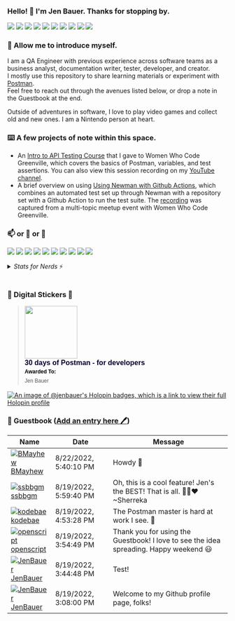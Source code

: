 ### Hello! 👋 I'm Jen Bauer.  Thanks for stopping by.
<p>
  <img src="https://img.shields.io/badge/-VS%20Code-23A9F2?style=flat-square&logo=Visual%20Studio%20Code&logoColor=white"/>
  <img src="https://img.shields.io/badge/-Postman-FF6C37?style=flat-square&logo=Postman&logoColor=white"/>
  <img src="https://img.shields.io/badge/-JSON-000000?style=flat-square&logo=JSON&logoColor=white"/>
  <img src="https://img.shields.io/badge/-Javascript-F7DF1E?style=flat-square&logo=Javascript&logoColor=white"/>
  <img src="https://img.shields.io/badge/-Microsoft%20SQL%20Server-CC2927?style=flat-square&logo=MicrosoftSQLServer&logoColor=white"/>
  <img src="https://img.shields.io/badge/-MySQL-4479A1?style=flat-square&logo=MySQL&logoColor=white"/>
  <img src="https://img.shields.io/badge/-Jira-0052CC?style=flat-square&logo=Jira&logoColor=white"/>
  <img src="https://img.shields.io/badge/-Confluence-172B4D?style=flat-square&logo=Confluence&logoColor=white"/>
  <img src="https://img.shields.io/badge/-Notion-000000?style=flat-square&logo=Notion&logoColor=white"/>
  <img src="https://img.shields.io/badge/-strudel-010000?style=flat-square&logoColor=white"/>
</p>

### 🙇 Allow me to introduce myself.
I am a QA Engineer with previous experience across software teams as a business analyst, documentation writer, tester, developer, and creator.  
I mostly use this repository to share learning materials or experiment with [Postman](https://www.postman.com/).  
Feel free to reach out through the avenues listed below, or drop a note in the Guestbook at the end.

Outside of adventures in software, I love to play video games and collect old and new ones.  I am a Nintendo person at heart.

### ⌨️ A few projects of note within this space.
* An [Intro to API Testing Course](https://jenbauer.notion.site/Intro-to-API-Testing-Course-66f3463323d04b0e8bc53a07f48c416f) that I gave to Women Who Code Greenville, which covers the basics of Postman, variables, and test assertions.  You can also view this session recording on my [YouTube channel](https://www.youtube.com/@JenBauer).
* A brief overview on using [Using Newman with Github Actions](https://jenbauer.notion.site/Using-Newman-with-Github-Actions-8646898289fc4acd80d1239db2b85b73), which combines an automated test set up through Newman with a repository set with a Github Action to run the test suite.  The [recording](https://www.youtube.com/watch?v=amAd06F2fZU) was captured from a multi-topic meetup event with Women Who Code Greenville.

### 📫 or 💬 or 👀
<p>
  <a href="mailto:hellojenbauer@gmail.com?subject="I saw your GitHub profile and..."><img src="https://img.shields.io/badge/e‑mail-D14836.svg?style=for-the-badge&logo=GMail&logoColor=white"/></a>
  <a href="https://www.youtube.com/channel/UCkfdWDLYo08apIpgyhLxF7w"><img src="https://img.shields.io/badge/youtube-FF0000.svg?style=for-the-badge&logo=YouTube&logoColor=white"/></a>
  <a href="https://www.linkedin.com/in/thejenbauer/"><img src="https://img.shields.io/badge/linkedin-0077B5.svg?style=for-the-badge&logo=linkedin&logoColor=white"/></a>
  <a href="https://mastodon.social/@jenbauer"><img src="https://img.shields.io/badge/mastodon-black.svg?style=for-the-badge&logo=mastodon&logoColor=6364FF"/></a>
  <a href="https://bsky.app/profile/jenbauer.bsky.social"><img src="https://img.shields.io/badge/bluesky-black.svg?style=for-the-badge&logo=bsky&logoColor=white"/></a>
  <a href="https://www.threads.net/@hellojenbauer"><img src="https://img.shields.io/badge/threads-black.svg?style=for-the-badge&logo=threads&logoColor=white"/></a>
  <a href="https://my.manualof.me/s/db6392176995a0417f9eab5b6a7d9b74"><img src="https://img.shields.io/badge/Manual%20Of%20Me-8CA1AF.svg?style=for-the-badge&logo=ReadtheDocs&logoColor=white"/></a>
  <a href="https://jenbauer.carrd.co/"><img src="https://img.shields.io/badge/Carrd-004E9F.svg?style=for-the-badge&logo=ReadtheDocs&logoColor=white"/></a>
  <a href="https://jenbauer.com/"><img src="https://img.shields.io/badge/JenBauer.com-004B8D.svg?style=for-the-badge&logo=ReadtheDocs&logoColor=white"/></a>
  <a href="https://jenbauer.notion.site/jenbauer/Jen-Bauer-s-Docs-b549164bd7394f8c9ba40edd4bdbc8fb"><img src="https://img.shields.io/badge/Notion-000000.svg?style=for-the-badge&logo=Notion&logoColor=white"/></a>
</p>

<details>
<summary><i>Stats for Nerds</i> ⚡️</summary>
<br>
<p>
  <a href="https://github.com/jenbauer/github-readme-stats"><img src="https://github-readme-stats.vercel.app/api?username=jenbauer&show_icons=true"/></a>
  <a href="https://github.com/jenbauer/github-readme-stats"><img src="https://github-readme-stats.vercel.app/api/top-langs/?username=jenbauer&layout=compact"/></a>
</p>
<img src="https://komarev.com/ghpvc/?username=jenbauer" alt="https://github.com/jenbauer" />
</details>
</br>

### 🌈 Digital Stickers 🌟
<blockquote class="badgr-badge" style="font-family: Helvetica, Roboto, &quot;Segoe UI&quot;, Calibri, sans-serif;"><a href="https://api.badgr.io/public/assertions/N9UiNpAKRdqrag0FwH8ogA"><img width="120px" height="120px" src="https://api.badgr.io/public/assertions/N9UiNpAKRdqrag0FwH8ogA/image"></a><p class="badgr-badge-name" style="hyphens: auto; overflow-wrap: break-word; word-wrap: break-word; margin: 0; font-size: 16px; font-weight: 600; font-style: normal; font-stretch: normal; line-height: 1.25; letter-spacing: normal; text-align: left; color: #05012c;">30 days of Postman - for developers</p><p class="badgr-badge-recipient" style="margin: 0; font-size: 12px; font-style: normal; font-stretch: normal; line-height: 1.67; letter-spacing: normal; text-align: left; color: #555555;"><strong style="font-size: 12px; font-weight: bold; font-style: normal; font-stretch: normal; line-height: 1.67; letter-spacing: normal; text-align: left; color: #000;">Awarded To: </strong><span style="display: block;"> Jen Bauer</span></p></blockquote>

[![An image of @jenbauer's Holopin badges, which is a link to view their full Holopin profile](https://holopin.me/jenbauer)](https://holopin.io/@jenbauer)
                                                                                         
### 📖 Guestbook ([Add an entry here 🖊️](https://github.com/jenbauer/jenbauer/issues/1#issuecomment-new))
<!-- Guestbook -->
| Name | Date | Message |
|---|---|---|
|[![BMayhew](https://avatars.githubusercontent.com/u/2488972?s=24&v=4)<br />BMayhew](https://github.com/BMayhew)|8/22/2022, 5:40:10 PM|Howdy 👋|
|[![ssbbgm](https://avatars.githubusercontent.com/u/95763898?s=24&u=c2c45c60ef941b9da3ec9e3e533125e571005767&v=4)<br />ssbbgm](https://github.com/ssbbgm)|8/19/2022, 5:59:40 PM|Oh, this is a cool feature! Jen's the BEST! That is all. ✌🏾❤️ ~Sherreka|
|[![kodebae](https://avatars.githubusercontent.com/u/24881977?s=24&u=f2470851bb03f0b4d2d9209ccc06a51f122941b9&v=4)<br />kodebae](https://github.com/kodebae)|8/19/2022, 4:53:28 PM|The Postman master is hard at work I see. 🥰|
|[![openscript](https://avatars.githubusercontent.com/u/1105080?s=24&u=0e18d30a0435f4d365a92cc7dd82b0f807ce397c&v=4)<br />openscript](https://github.com/openscript)|8/19/2022, 3:54:49 PM|Thank you for using the Guestbook! I love to see the idea spreading. Happy weekend 😃|
|[![JenBauer](https://avatars.githubusercontent.com/u/43556044?s=24&u=59e0bb58acd80023ea44d02f514ec0e5fe2928a5&v=4)<br />JenBauer](https://github.com/JenBauer)|8/19/2022, 3:44:48 PM|Test!|
|[![JenBauer](https://avatars.githubusercontent.com/u/43556044?s=24&u=59e0bb58acd80023ea44d02f514ec0e5fe2928a5&v=4)<br />JenBauer](https://github.com/JenBauer)|8/19/2022, 3:08:00 PM|Welcome to my Github profile page, folks!|
